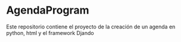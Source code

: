 # AgendaProgram
Este repositorio contiene el proyecto de la creación de un agenda en python, html y el framework Djando
